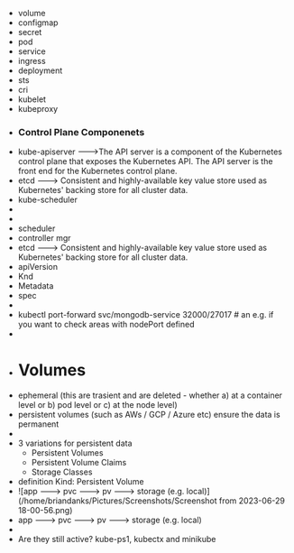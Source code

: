 - volume
- configmap
- secret
- pod
- service
- ingress
- deployment
- sts
- cri
- kubelet
- kubeproxy
- ### Control Plane Componenets
- kube-apiserver     --->The API server is a component of the Kubernetes control plane that exposes the Kubernetes API. The API server is the front end for the Kubernetes control plane.
- etcd   ---> Consistent and highly-available key value store used as Kubernetes' backing store for all cluster data.
- kube-scheduler
-
-
- scheduler
- controller mgr
- etcd   ---> Consistent and highly-available key value store used as Kubernetes' backing store for all cluster data.
- apiVersion
- Knd
- Metadata
- spec
-
- kubectl port-forward svc/mongodb-service 32000/27017  # an e.g. if you want to check areas with nodePort defined
-
- # Volumes
- ephemeral (this are trasient and are deleted - whether a) at a container level or b) pod level or c) at the node level)
- persistent volumes (such as AWs / GCP / Azure etc) ensure the data is permanent
-
- 3 variations for persistent data
	- Persistent Volumes
	- Persistent Volume Claims
	- Storage Classes
- definition Kind: Persistent Volume
- ![app ---> pvc ---> pv ---> storage (e.g. local)](/home/briandanks/Pictures/Screenshots/Screenshot from 2023-06-29 18-00-56.png)
- app ---> pvc ---> pv ---> storage (e.g. local)
-
- Are they still active? kube-ps1, kubectx and minikube